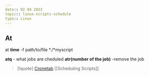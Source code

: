 ```yaml
---
date:: 02 04 2023
topic:: linux-scripts-schedule
type:: Linux
---
```

## At 
at **time** -f path/to/file *./*myscript

**atq** - what jobs are cheduled 
**atr(number of the job)** -remove the job 

>[!quote] [Cronetab](/obisdian_ntoes/scriptss/Cronetab.md) [[Scheduling Scripts]]

